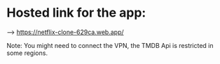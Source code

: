 # Hosted link for the app:

--> https://netflix-clone-629ca.web.app/

Note: You might need to connect the VPN, the TMDB Api is restricted in some regions.
